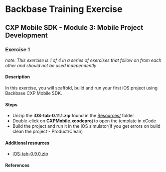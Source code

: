 # Backbase Training Exercise

## CXP Mobile SDK - Module 3: Mobile Project Development

### Exercise 1

_note: This exercise is 1 of 4 in a series of exercises that follow on from each other and should not be used independently_

#### Description

In this exercise, you will scaffold, build and run your first iOS project using Backbase CXP Mobile SDK.

#### Steps

 - Unzip the **iOS-tab-0.11.1.zip** found in the [Resources/](../../Resources) folder
 - Double-click on **CXPMobile.xcodeproj** to open the template in xCode
 - Build the project and run it in the iOS simulator(if you get errors on build clean the project - Product/Clean)

#### Additional resources

 - [iOS-tab-0.9.0.zip](../../Resources/iOS-tab-0.11.1.zip)

#### References
